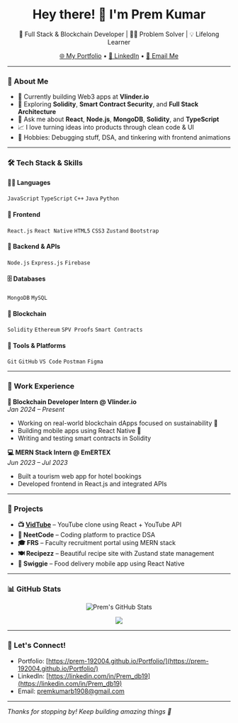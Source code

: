 <h1 align="center">Hey there! 👋 I'm Prem Kumar</h1>
<p align="center">
  🚀 Full Stack & Blockchain Developer | 👨‍💻 Problem Solver | 💡 Lifelong Learner
</p>

<p align="center">
  <a href="https://prem-192004.github.io/Portfolio/">🌐 My Portfolio</a> • 
  <a href="https://www.linkedin.com/in/Prem_db19">💼 LinkedIn</a> • 
  <a href="mailto:premkumarb1908@gmail.com">📧 Email Me</a>
</p>

---

### 🧠 About Me

- 🔭 Currently building Web3 apps at **Vlinder.io**
- 🌱 Exploring **Solidity**, **Smart Contract Security**, and **Full Stack Architecture**
- 💬 Ask me about **React**, **Node.js**, **MongoDB**, **Solidity**, and **TypeScript**
- 📈 I love turning ideas into products through clean code & UI
- 🧩 Hobbies: Debugging stuff, DSA, and tinkering with frontend animations

---

### 🛠️ Tech Stack & Skills

#### 👨‍💻 Languages
`JavaScript` `TypeScript` `C++` `Java` `Python`

#### 🧱 Frontend
`React.js` `React Native` `HTML5` `CSS3` `Zustand` `Bootstrap`

#### 🧪 Backend & APIs
`Node.js` `Express.js` `Firebase`

#### 🗄️ Databases
`MongoDB` `MySQL`

#### 🔗 Blockchain
`Solidity` `Ethereum` `SPV Proofs` `Smart Contracts`

#### 🧰 Tools & Platforms
`Git` `GitHub` `VS Code` `Postman` `Figma`

---

### 💼 Work Experience

**🚀 Blockchain Developer Intern @ Vlinder.io**  
*Jan 2024 – Present*  
- Working on real-world blockchain dApps focused on sustainability 🌱  
- Building mobile apps using React Native 📱  
- Writing and testing smart contracts in Solidity  

**💻 MERN Stack Intern @ EmERTEX**  
*Jun 2023 – Jul 2023*  
- Built a tourism web app for hotel bookings  
- Developed frontend in React.js and integrated APIs  

---

### 🌟 Projects

- **📺 [VidTube](https://github.com/PremKumardb19)** – YouTube clone using React + YouTube API  
- **📘 NeetCode** – Coding platform to practice DSA  
- **🎓 FRS** – Faculty recruitment portal using MERN stack  
- **🍽️ Recipezz** – Beautiful recipe site with Zustand state management  
- **🍔 Swiggie** – Food delivery mobile app using React Native  

---

### 📊 GitHub Stats

<p align="center">
  <img src="https://github-readme-stats.vercel.app/api?username=PremKumardb19&show_icons=true&theme=tokyonight" alt="Prem's GitHub Stats" />
</p>

<p align="center">
  <img src="https://github-readme-streak-stats.herokuapp.com/?user=PremKumardb19&theme=tokyonight" />
</p>

---

### 🔗 Let's Connect!

- Portfolio: [https://prem-192004.github.io/Portfolio/](https://prem-192004.github.io/Portfolio/)
- LinkedIn: [https://linkedin.com/in/Prem_db19](https://linkedin.com/in/Prem_db19)
- Email: premkumarb1908@gmail.com

---

*Thanks for stopping by! Keep building amazing things 🚀*
